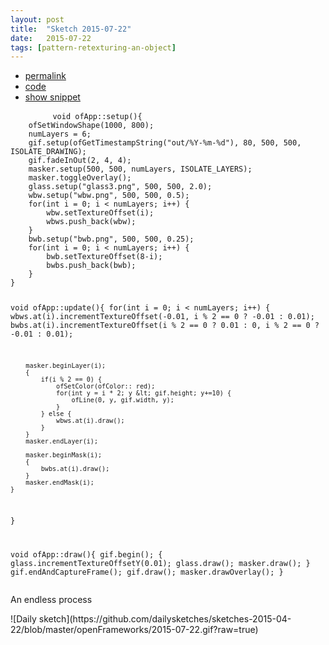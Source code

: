 ```yaml
---
layout: post
title:  "Sketch 2015-07-22"
date:   2015-07-22
tags: [pattern-retexturing-an-object]
---
```

<div class="code">
    <ul>
		<li><a href="{% post_url 2015-07-22-sketch %}">permalink</a></li>
		<li><a href="https://github.com/dailysketches/dailySketches/tree/master/sketches/2015-07-22">code</a></li>
		<li><a href="#" class="snippet-button">show snippet</a></li>
	</ul>
    <pre class="snippet">
        <code class="cpp">void ofApp::setup(){
    ofSetWindowShape(1000, 800);
    numLayers = 6;
    gif.setup(ofGetTimestampString(&quot;out/%Y-%m-%d&quot;), 80, 500, 500, ISOLATE_DRAWING);
    gif.fadeInOut(2, 4, 4);
    masker.setup(500, 500, numLayers, ISOLATE_LAYERS);
    masker.toggleOverlay();
    glass.setup(&quot;glass3.png&quot;, 500, 500, 2.0);
    wbw.setup(&quot;wbw.png&quot;, 500, 500, 0.5);
    for(int i = 0; i &lt; numLayers; i++) {
        wbw.setTextureOffset(i);
        wbws.push_back(wbw);
    }
    bwb.setup(&quot;bwb.png&quot;, 500, 500, 0.25);
    for(int i = 0; i &lt; numLayers; i++) {
        bwb.setTextureOffset(8-i);
        bwbs.push_back(bwb);
    }
}

void ofApp::update(){
    for(int i = 0; i &lt; numLayers; i++) {
        wbws.at(i).incrementTextureOffset(-0.01, i % 2 == 0 ? -0.01 : 0.01);
        bwbs.at(i).incrementTextureOffset(i % 2 == 0 ? 0.01 : 0, i % 2 == 0 ? -0.01 : 0.01);
        
        masker.beginLayer(i);
        {
            if(i % 2 == 0) {
                ofSetColor(ofColor:: red);
                for(int y = i * 2; y &lt; gif.height; y+=10) {
                    ofLine(0, y, gif.width, y);
                }
            } else {
                wbws.at(i).draw();
            }
        }
        masker.endLayer(i);
        
        masker.beginMask(i);
        {
            bwbs.at(i).draw();
        }
        masker.endMask(i);
    }
}

void ofApp::draw(){
    gif.begin();
    {
        glass.incrementTextureOffsetY(0.01);
        glass.draw();
        masker.draw();
    }
    gif.endAndCaptureFrame();
    gif.draw();
    masker.drawOverlay();
}</code>
    </pre>
</div>
<p class="description">An endless process</p>
![Daily sketch](https://github.com/dailysketches/sketches-2015-04-22/blob/master/openFrameworks/2015-07-22.gif?raw=true)
